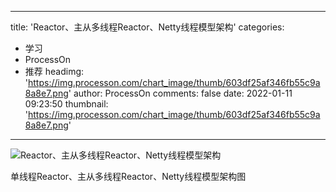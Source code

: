 
---
title: 'Reactor、主从多线程Reactor、Netty线程模型架构'
categories: 
 - 学习
 - ProcessOn
 - 推荐
headimg: 'https://img.processon.com/chart_image/thumb/603df25af346fb55c9a8a8e7.png'
author: ProcessOn
comments: false
date: 2022-01-11 09:23:50
thumbnail: 'https://img.processon.com/chart_image/thumb/603df25af346fb55c9a8a8e7.png'
---

<div>   
<img class="thumb" alt="Reactor、主从多线程Reactor、Netty线程模型架构" src="https://img.processon.com/chart_image/thumb/603df25af346fb55c9a8a8e7.png" referrerpolicy="no-referrer">
<p>单线程Reactor、主从多线程Reactor、Netty线程模型架构图</p>  
</div>
            